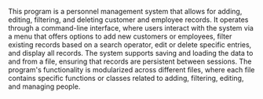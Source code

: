 This program is a personnel management system that allows for adding, editing, filtering, and deleting customer and employee records.
It operates through a command-line interface, where users interact with the system via a menu that offers options to add new customers or employees, 
filter existing records based on a search operator, edit or delete specific entries, and display all records. 
The system supports saving and loading the data to and from a file, ensuring that records are persistent between sessions. 
The program's functionality is modularized across different files,
where each file contains specific functions or classes related to adding, filtering, editing, and managing people.
